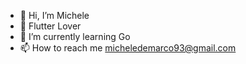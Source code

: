 - 👋 Hi, I’m Michele 
- 👀 Flutter Lover
- 🌱 I’m currently learning Go
- 📫 How to reach me micheledemarco93@gmail.com

<!---
mdemarco15/mdemarco15 is a ✨ special ✨ repository because its `README.md` (this file) appears on your GitHub profile.
You can click the Preview link to take a look at your changes.
--->
